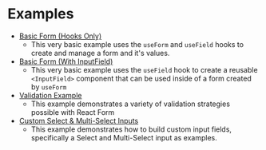 # Examples

- [Basic Form (Hooks Only)](https://codesandbox.io/s/react-form-demo-950ww)
  - This very basic example uses the `useForm` and `useField` hooks to create and manage a form and it's values.
- [Basic Form (With InputField)](https://codesandbox.io/s/react-form-demo-wrybd)
  - This very basic example uses the `useField` hook to create a reusable `<InputField>` component that can be used inside of a form created by `useForm`
- [Validation Example](https://codesandbox.io/s/react-form-demo-q9mgm)
  - This example demonstrates a variety of validation strategies possible with React Form
- [Custom Select & Multi-Select Inputs](https://codesandbox.io/s/react-form-custom-select-multi-select-inputs-q5ixs)
  - This example demonstrates how to build custom input fields, specifically a Select and Multi-Select input as examples.
